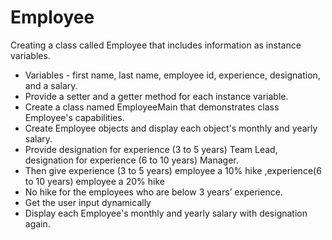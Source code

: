 # Employee
Creating a class called Employee that includes information as instance variables. 
 * Variables - first name, last name, employee id, experience, designation, and a salary. 
 * Provide a setter and a getter method for each instance variable. 
 * Create a class named EmployeeMain that demonstrates class Employee's capabilities. 
 * Create Employee objects and display each object's monthly and yearly salary. 
 * Provide designation for experience (3 to 5 years) Team Lead, designation for experience (6 to 10 years) Manager. 
 * Then give experience (3 to 5 years) employee a 10% hike ,experience(6 to 10 years) employee a 20% hike 
 * No hike for the employees who are below 3 years’ experience. 
 * Get the user input dynamically 
 * Display each Employee's monthly and yearly salary with designation again. 
